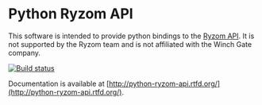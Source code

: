 # Python Ryzom API

This software is intended to provide python bindings to the [Ryzom API](http://dev.ryzom.com/projects/ryzom-api/wiki). It is not supported by the Ryzom team and is not affiliated with the Winch Gate company.


[![Build status](https://api.travis-ci.org/TychoBrahe/py-ryzom-api.png)](https://travis-ci.org/TychoBrahe/py-ryzom-api)

Documentation is available at [http://python-ryzom-api.rtfd.org/](http://python-ryzom-api.rtfd.org/).
